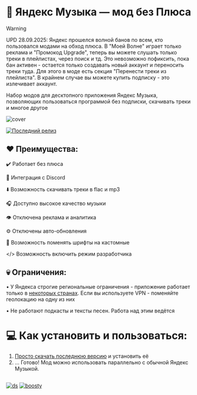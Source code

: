   
# 🎵 Яндекс Музыка — мод без Плюса

> [!WARNING]
> UPD 28.09.2025: Яндекс прошелся волной банов по всем, кто пользовался модами на обход плюса. В "Моей Волне" играет только реклама и "Промокод Upgrade", теперь вы можете слушать только треки в плейлистах, через поиск и тд.
> Это невозможно пофиксить, пока бан активен - остается только создавать новый аккаунт и переносить треки туда. Для этого в моде есть секция "Перенести треки из плейлиста". В крайнем случае вы можете купить подписку - это излечивает аккаунт.

Набор модов для десктопного приложения Яндекс Музыка, позволяющих пользоваться программой без подписки, скачивать треки и многое другое

![cover](https://github.com/user-attachments/assets/8ff80ba8-4b3a-4bd6-8c11-3b8ec2fc0e94)

[![Последний релиз](https://img.shields.io/github/downloads/Stephanzion/YandexMusicBetaMod/total?style=flat&label=%D0%A1%D0%BA%D0%B0%D1%87%D0%B0%D1%82%D1%8C)](https://github.com/Stephanzion/YandexMusicBetaMod/releases/latest)

## ❤️ Преимущества:
✔️ Работает без плюса

💜 Интеграция с Discord

⬇️ Возможность скачивать треки в flac и mp3

🎧 Доступно высокое качество музыки

👁️ Отключена реклама и аналитика

⚙️ Отключены авто-обновления

📃 Возможность поменять шрифты на кастомные

</> Возможность включить режим разработчика


## 💀 Ограничения:
• У Яндекса строгие региональные ограничения - приложение работает только в [некоторых странах](https://yandex.ru/support/music/ru/access.html). Если вы используете VPN - поменяйте геолокацию на одну из них

• Не работают подкасты и тексты песен. Работа над этим ведётся

# 💻 Как установить и пользоваться:

1. [Просто скачать последнюю версию](https://github.com/Stephanzion/YandexMusicBetaMod/releases/latest) и установить её
2. ... Готово! Мод можно использовать параллельно с обычной Яндекс Музыкой.

##



[![ds](https://github.com/user-attachments/assets/31ea9ce3-b604-4548-91cf-1bf98d2bdd93)](https://discord.gg/4nK7nk2sY8)
[![boosty](https://github.com/user-attachments/assets/bb2c3242-b246-4ea6-8ebc-a30c4f1efac8)](https://boosty.to/yandexmusic)

